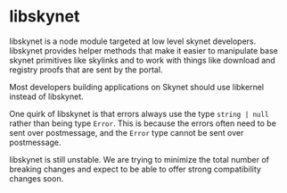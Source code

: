 # libskynet

libskynet is a node module targeted at low level skynet developers. libskynet
provides helper methods that make it easier to manipulate base skynet
primitives like skylinks and to work with things like download and registry
proofs that are sent by the portal.

Most developers building applications on Skynet should use libkernel instead of
libskynet.

One quirk of libskynet is that errors always use the type `string | null`
rather than being type `Error`. This is because the errors often need to be
sent over postmessage, and the `Error` type cannot be sent over postmessage.

libskynet is still unstable. We are trying to minimize the total number of
breaking changes and expect to be able to offer strong compatibility changes
soon.
